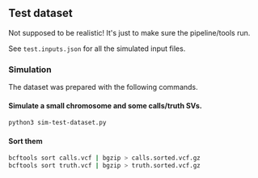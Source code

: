 ## Test dataset

Not supposed to be realistic! It's just to make sure the pipeline/tools run.

See `test.inputs.json` for all the simulated input files.

### Simulation

The dataset was prepared with the following commands.

#### Simulate a small chromosome and some calls/truth SVs.

```sh
python3 sim-test-dataset.py
```

#### Sort them

```sh
bcftools sort calls.vcf | bgzip > calls.sorted.vcf.gz
bcftools sort truth.vcf | bgzip > truth.sorted.vcf.gz
```

